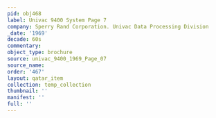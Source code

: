```yaml
---
pid: obj468
label: Univac 9400 System Page 7
company: Sperry Rand Corporation. Univac Data Processing Division
_date: '1969'
decade: 60s
commentary: 
object_type: brochure
source: univac_9400_1969_Page_07
source_name: 
order: '467'
layout: qatar_item
collection: temp_collection
thumbnail: ''
manifest: ''
full: ''
---
```

